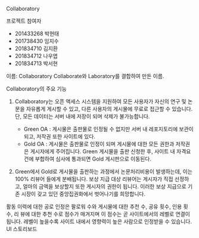 Collaboratory

프로젝트 참여자
- 201433268 박현태
- 201738430 임지수
- 201834710 김지환
- 201834712 나우엽
- 201834713 박서현

이름: Collaboratory
Collaborate와 Laboratory를 결합하여 만든 이름.

Collaboratory의 주요 기능
1. Collaboratory는 오픈 액세스 시스템을 지원하여 모든 사용자가 자신의 연구 및 논문을 자유롭게 게시할 수 있고, 다른 사용자의 게시물에 무료로 접근할 수 있습니다. 단, 모든 데이터는 서버 내에 저장이 되며 삭제가 불가능합니다.
    - Green OA : 게시물은 출판물로 인정될 수 없지만 서버 내 레포지토리에 보관이 되고, 저작권 또한 사이트에 있다.
    - Gold OA : 게시물은 출판물로 인정이 되며 게시물에 대한 모든 권한과 저작권은 게시자에게 주어집니다. Green 게시물을 출판 신청한 후, 사이트 내 자격요건에 부합하여 심사에 통과되면 Gold 게시판으로 이동된다.

2. Green에서 Gold로 게시물을 출판하는 과정에서 논문처리비용이 발생하는데, 이는 100% 리뷰어
들에게 분배됩니다. 보상 지급 대상 리뷰어는 게시자가 직접 선정하고, 얼마의 금액을 보상할지 또한 게시자의 권한이 됩니다. 이러한 보상 지급으로 기존 시장이 갖고 있던 중앙집권화에서 벗어나기를 희망합니다.

  활동 이력에 대한 공로 인정은 팔로워 수와 게시물에 대한 추천 수, 공유 횟수, 인용 횟수, 리
뷰에 대한 추천 수로 점수가 매겨지며 이 점수는 곧 사이트에서의 레벨로 연결이 됩니다. 레벨이 높을수록 사이트 내에서 영향력이 높은 사람으로 인정받을 수 있습니다.
UI 스토리보드

